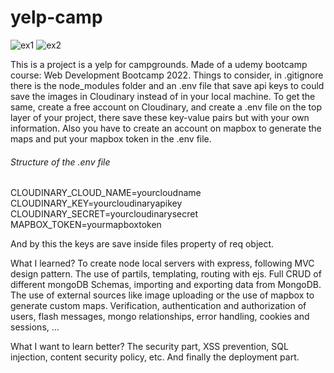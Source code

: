 # yelp-camp
![ex1](https://user-images.githubusercontent.com/88792194/152973552-9878f478-b2a0-4b0a-8210-3ef9b872225c.png)
![ex2](https://user-images.githubusercontent.com/88792194/152973561-87f55226-6631-481e-bee8-7061b8841798.png)








<p>This is a project is a yelp for campgrounds. Made of a udemy bootcamp course: Web Development Bootcamp 2022.
Things to consider, in .gitignore there is the node_modules folder and an .env file that save api keys to could save the images in Cloudinary instead of in your local machine.
To get the same, create a free account on Cloudinary, and create a .env file on the top layer of your project, there save these key-value pairs but with your own information.
Also you have to create an account on mapbox to generate the maps and put your mapbox token in the .env file.</p>

<h6>Structure of the .env file</h6>

CLOUDINARY_CLOUD_NAME=yourcloudname
CLOUDINARY_KEY=yourcloudinaryapikey
CLOUDINARY_SECRET=yourcloudinarysecret
MAPBOX_TOKEN=yourmapboxtoken

And by this the keys are save inside files property of req object.



What I learned? 
To create node local servers with express, following MVC design pattern. The use of partils, templating, routing with ejs.
Full CRUD of different mongoDB Schemas, importing and exporting data from MongoDB. The use of external sources like image uploading or the use of mapbox to generate custom maps. Verification, authentication and authorization of users, flash messages, mongo relationships, error handling, cookies and sessions, ...

What I want to learn better?
The security part, XSS prevention, SQL injection, content security policy, etc.
And finally the deployment part.
